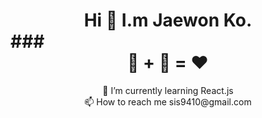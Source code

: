 # <div align=center> Hi 👋 I.m Jaewon Ko.</div> ### <br/> <div align=center> 🥩 + 🍺 = ❤️ </div>  




<div align=center>  🌱 I’m currently learning React.js </div>
<div align=center>  📫 How to reach me sis9410@gmail.com </div>

